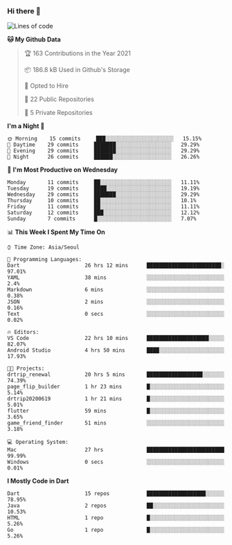 ### Hi there 👋

<!--
**ska2519/ska2519** is a ✨ _special_ ✨ repository because its `README.md` (this file) appears on your GitHub profile.

Here are some ideas to get you started:

- 🔭 I’m currently working on ...
- 🌱 I’m currently learning ...
- 👯 I’m looking to collaborate on ...
- 🤔 I’m looking for help with ...
- 💬 Ask me about ...
- 📫 How to reach me: ...
- 😄 Pronouns: ...
- ⚡ Fun fact: ...
-->

<!--START_SECTION:waka-->
![Lines of code](https://img.shields.io/badge/From%20Hello%20World%20I%27ve%20Written-424473%20lines%20of%20code-blue)

**🐱 My Github Data** 

> 🏆 163 Contributions in the Year 2021
 > 
> 📦 186.8 kB Used in Github's Storage 
 > 
> 💼 Opted to Hire
 > 
> 📜 22 Public Repositories 
 > 
> 🔑 5 Private Repositories  
 > 
**I'm a Night 🦉** 

```text
🌞 Morning    15 commits     ███░░░░░░░░░░░░░░░░░░░░░░   15.15% 
🌆 Daytime    29 commits     ███████░░░░░░░░░░░░░░░░░░   29.29% 
🌃 Evening    29 commits     ███████░░░░░░░░░░░░░░░░░░   29.29% 
🌙 Night      26 commits     ██████░░░░░░░░░░░░░░░░░░░   26.26%

```
📅 **I'm Most Productive on Wednesday** 

```text
Monday       11 commits     ██░░░░░░░░░░░░░░░░░░░░░░░   11.11% 
Tuesday      19 commits     ████░░░░░░░░░░░░░░░░░░░░░   19.19% 
Wednesday    29 commits     ███████░░░░░░░░░░░░░░░░░░   29.29% 
Thursday     10 commits     ██░░░░░░░░░░░░░░░░░░░░░░░   10.1% 
Friday       11 commits     ██░░░░░░░░░░░░░░░░░░░░░░░   11.11% 
Saturday     12 commits     ███░░░░░░░░░░░░░░░░░░░░░░   12.12% 
Sunday       7 commits      █░░░░░░░░░░░░░░░░░░░░░░░░   7.07%

```


📊 **This Week I Spent My Time On** 

```text
⌚︎ Time Zone: Asia/Seoul

💬 Programming Languages: 
Dart                     26 hrs 12 mins      ████████████████████████░   97.01% 
YAML                     38 mins             ░░░░░░░░░░░░░░░░░░░░░░░░░   2.4% 
Markdown                 6 mins              ░░░░░░░░░░░░░░░░░░░░░░░░░   0.38% 
JSON                     2 mins              ░░░░░░░░░░░░░░░░░░░░░░░░░   0.16% 
Text                     0 secs              ░░░░░░░░░░░░░░░░░░░░░░░░░   0.02%

🔥 Editors: 
VS Code                  22 hrs 10 mins      ████████████████████░░░░░   82.07% 
Android Studio           4 hrs 50 mins       ████░░░░░░░░░░░░░░░░░░░░░   17.93%

🐱‍💻 Projects: 
drtrip_renewal           20 hrs 5 mins       ██████████████████░░░░░░░   74.39% 
page_flip_builder        1 hr 23 mins        █░░░░░░░░░░░░░░░░░░░░░░░░   5.14% 
drtrip20200619           1 hr 21 mins        █░░░░░░░░░░░░░░░░░░░░░░░░   5.01% 
flutter                  59 mins             █░░░░░░░░░░░░░░░░░░░░░░░░   3.65% 
game_friend_finder       51 mins             ░░░░░░░░░░░░░░░░░░░░░░░░░   3.18%

💻 Operating System: 
Mac                      27 hrs              █████████████████████████   99.99% 
Windows                  0 secs              ░░░░░░░░░░░░░░░░░░░░░░░░░   0.01%

```

**I Mostly Code in Dart** 

```text
Dart                     15 repos            ███████████████████░░░░░░   78.95% 
Java                     2 repos             ██░░░░░░░░░░░░░░░░░░░░░░░   10.53% 
HTML                     1 repo              █░░░░░░░░░░░░░░░░░░░░░░░░   5.26% 
Go                       1 repo              █░░░░░░░░░░░░░░░░░░░░░░░░   5.26%

```



<!--END_SECTION:waka-->


